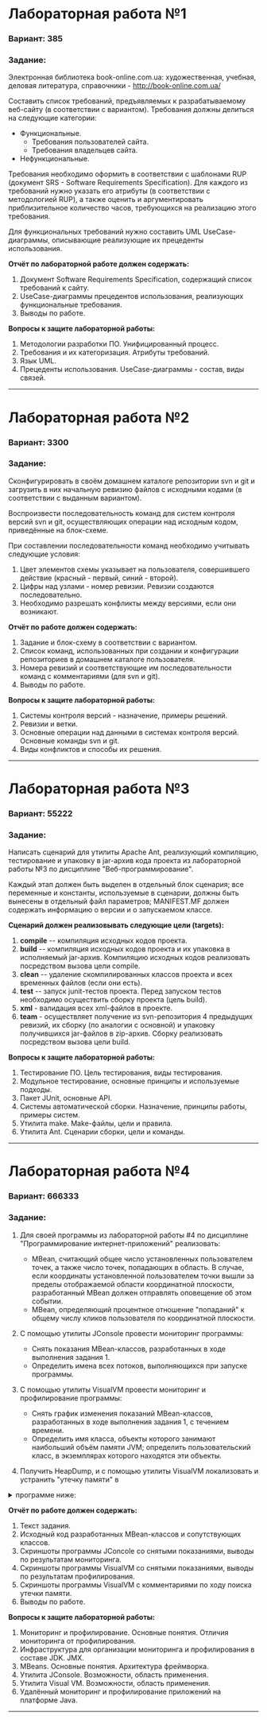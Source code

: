 # Лабораторная работа №1

### Вариант: 385

### Задание:

Электронная библиотека book-online.com.ua: художественная, учебная, деловая литература, справочники - http://book-online.com.ua/

Составить список требований, предъявляемых к разрабатываемому веб-сайту (в соответствии с вариантом). Требования должны делиться на следующие категории:
- Функциональные.
	- Требования пользователей сайта.
	- Требования владельцев сайта.
- Нефункциональные.

Требования необходимо оформить в соответствии с шаблонами RUP (документ SRS - Software Requirements Specification). Для каждого из требований нужно указать его атрибуты (в соответствии с методологией RUP), а также оценить и аргументировать приблизительное количество часов, требующихся на реализацию этого требования.

Для функциональных требований нужно составить UML UseCase-диаграммы, описывающие реализующие их прецеденты использования.

**Отчёт по лабораторной работе должен содержать:**

1. Документ Software Requirements Specification, содержащий список требований к сайту.
2. UseCase-диаграммы прецедентов использования, реализующих функциональные требования.
3. Выводы по работе.

**Вопросы к защите лабораторной работы:**

1. Методологии разработки ПО. Унифицированный процесс.
2. Требования и их категоризация. Атрибуты требований.
3. Язык UML.
4. Прецеденты использования. UseCase-диаграммы - состав, виды связей.
------------


# Лабораторная работа №2

### Вариант: 3300

### Задание:

Сконфигурировать в своём домашнем каталоге репозитории svn и git и загрузить в них начальную ревизию файлов с исходными кодами (в соответствии с выданным вариантом).

Воспроизвести последовательность команд для систем контроля версий svn и git, осуществляющих операции над исходным кодом, приведённые на блок-схеме.

При составлении последовательности команд необходимо учитывать следующие условия:

1. Цвет элементов схемы указывает на пользователя, совершившего действие (красный - первый, синий - второй).
2. Цифры над узлами - номер ревизии. Ревизии создаются последовательно.
3. Необходимо разрешать конфликты между версиями, если они возникают.

**Отчёт по работе должен содержать:**

1. Задание и блок-схему в соответствии с вариантом.
2. Список команд, использованных при создании и конфигурации репозиториев в домашнем каталоге пользователя.
3. Номера ревизий и соответствующие им последовательности команд с комментариями (для svn и git).
4. Выводы по работе.

**Вопросы к защите лабораторной работы:**

1. Системы контроля версий - назначение, примеры решений.
2. Ревизии и ветки.
3. Основные операции над данными в системах контроля версий. Основные команды svn и git.
4. Виды конфликтов и способы их решения.
------------


# Лабораторная работа №3

### Вариант: 55222

### Задание:

Написать сценарий для утилиты Apache Ant, реализующий компиляцию, тестирование и упаковку в jar-архив кода проекта из лабораторной работы №3 по дисциплине "Веб-программирование".

Каждый этап должен быть выделен в отдельный блок сценария; все переменные и константы, используемые в сценарии, должны быть вынесены в отдельный файл параметров; MANIFEST.MF должен содержать информацию о версии и о запускаемом классе.

**Cценарий должен реализовывать следующие цели (targets):**

1. **compile** -- компиляция исходных кодов проекта.
2. **build** -- компиляция исходных кодов проекта и их упаковка в исполняемый jar-архив. Компиляцию исходных кодов реализовать посредством вызова цели compile.
3. **clean** -- удаление скомпилированных классов проекта и всех временных файлов (если они есть).
4. **test** -- запуск junit-тестов проекта. Перед запуском тестов необходимо осуществить сборку проекта (цель build).
5. **xml** - валидация всех xml-файлов в проекте.
6. **team** - осуществляет получение из svn-репозитория 4 предыдущих ревизий, их сборку (по аналогии с основной) и упаковку получившихся jar-файлов в zip-архив. Сборку реализовать посредством вызова цели build.

**Вопросы к защите лабораторной работы:**

1. Тестирование ПО. Цель тестирования, виды тестирования.
2. Модульное тестирование, основные принципы и используемые подходы.
3. Пакет JUnit, основные API.
4. Системы автоматической сборки. Назначение, принципы работы, примеры систем.
5. Утилита make. Make-файлы, цели и правила.
6. Утилита Ant. Сценарии сборки, цели и команды.

------------

# Лабораторная работа №4

### Вариант: 666333

### Задание:

1. Для своей программы из лабораторной работы #4 по дисциплине "Программирование интернет-приложений" реализовать:

	- MBean, считающий общее число установленных пользователем точек, а также число точек, попадающих в область. В случае, если координаты установленной пользователем точки вышли за пределы отображаемой области координатной плоскости, разработанный MBean должен отправлять оповещение об этом событии.
	- MBean, определяющий процентное отношение "попаданий" к общему числу кликов пользователя по координатной плоскости.
	
2. С помощью утилиты JConsole провести мониторинг программы:

	- Снять показания MBean-классов, разработанных в ходе выполнения задания 1.
	- Определить имена всех потоков, выполняющихся при запуске программы.
	
3. С помощью утилиты VisualVM провести мониторинг и профилирование программы:

	- Снять график изменения показаний MBean-классов, разработанных в ходе выполнения задания 1, с течением времени.
	- Определить имя класса, объекты которого занимают наибольший объём памяти JVM; определить пользовательский класс, в экземплярах которого находятся эти объекты.

4. Получить HeapDump, и с помощью утилиты VisualVM локализовать и устранить "утечку памяти" в 
  <details>
    <summary>
      программе ниже:
    </summary>
  


```java
    // var. 666333
    public class Lab4 {
      public static void main(String[] args) {
        C a = new C();
        C b = new A();
        A c = new A();
        c.s1();
        b.s31();
        c.s25();
        a.s8();
        a.s11();
        b.s45();
        a.s4();
        c.s24();
        a.s28();
        a.s34();
        a.s5(a);
        c.s5(b);
        c.s5(c);
        c.s27();
        c.s26();
        c.s32();
        Thread t = new Thread(new Runnable() {
          public void run() {
            while(true) {
              try {
                 A d = new A();
                 d.s10();
                 Thread.sleep(9);
              } catch(Exception e) {
                // Do nothing
              }
            }
          }
        });
        t.start();
      }
    }
    class C {
      int s46;
      int s43;
      int s35;
      int s3;
      int s20;
      long s2;
      long s18;
      long s9;
      java.io.ObjectOutputStream printOutput;
      java.io.ObjectOutputStream sampleWriter;
      java.io.ObjectOutputStream sampleWrtr;
      java.io.ObjectOutputStream sampleStrm;
      int[] s48 = {-3, 1, -2, 3, -2};
      int[] s49 = {1, -3, 0, -3, -3};
      int[] s30 = {2, 1, -3, -2};
      static java.util.Map<java.net.URL,byte[]> cache = new java.util.HashMap<>();
      static int s44;
      static int s39;
      static int s12;
      static int s47;
      static int s50;
      java.util.List<String> s22 = new java.util.ArrayList<>();
      java.util.List<String> s7 = new java.util.ArrayList<>();
      java.util.List<String> s15 = new java.util.ArrayList<>();
      public C() {
        s46 = 0;
        s43 = 1;
        s35 = 8;
        s3 = 6;
        s20 = 3;
        s2 = 2L;
        s18 = 8L;
        s9 = 4L;
        try {
            printOutput = new java.io.ObjectOutputStream(new java.io.FileOutputStream("printOutput.txt"));
            sampleWriter = new java.io.ObjectOutputStream(new java.io.FileOutputStream("sampleWriter.txt"));
            sampleWrtr = new java.io.ObjectOutputStream(new java.io.FileOutputStream("sampleWrtr.txt"));
            sampleStrm = new java.io.ObjectOutputStream(new java.io.FileOutputStream("sampleStrm.txt"));
        } catch (java.lang.Exception e) {
          // Do nothing
        }
      }
      public void init() {
        try {
          if (printOutput == null) printOutput = new java.io.ObjectOutputStream(new java.io.FileOutputStream("printOutput.txt"));
          System.out.println("Thread : " + Thread.currentThread() + ", printOutput = " + printOutput);
        } catch(Exception e) {
          // Ignore it
        }
        try {
          if (sampleWriter == null) sampleWriter = new java.io.ObjectOutputStream(new java.io.FileOutputStream("sampleWriter.txt"));
          System.out.println("Thread : " + Thread.currentThread() + ", sampleWriter = " + sampleWriter);
        } catch(Exception e) {
          // Ignore it
        }
        try {
          if (sampleWrtr == null) sampleWrtr = new java.io.ObjectOutputStream(new java.io.FileOutputStream("sampleWrtr.txt"));
          System.out.println("Thread : " + Thread.currentThread() + ", sampleWrtr = " + sampleWrtr);
        } catch(Exception e) {
          // Ignore it
        }
        try {
          if (sampleStrm == null) sampleStrm = new java.io.ObjectOutputStream(new java.io.FileOutputStream("sampleStrm.txt"));
          System.out.println("Thread : " + Thread.currentThread() + ", sampleStrm = " + sampleStrm);
        } catch(Exception e) {
          // Ignore it
        }
      }
      public byte[] getValueFromCache(String s) {
        try {
          java.net.URL url = new java.net.URL(s);
          if(!cache.containsKey(url)) {
            cache.put(url, new byte[1048576]);
          }
          return cache.get(url);
        } catch (Exception e) {
          System.out.println("Error: invalid URL!");
          return null;
        }
      }
      public void s1() {
        Thread t = new Thread(new Runnable() {
          public void run() {
            init();
            int i = 0;
            while(true) {
              i++;
              try {
                synchronized(sampleWriter) {
                  sampleWriter.writeObject("метод s1 в классе C (#" + String.valueOf(i) + ")");
                  Thread.sleep(5);
                  sampleWriter.reset();
                }
              } catch(Exception e) {
                // Do nothing
              }
            }
          }
        });
        t.start();
      }
      public void s31() {
        Thread t = new Thread(new Runnable() {
          public void run() {
            init();
            int i = 0;
            while(true) {
              i++;
              try {
                synchronized(sampleWrtr) {
                  sampleWrtr.writeObject("метод s31 в классе C (#" + String.valueOf(i) + ")");
                  Thread.sleep(6);
                  sampleWrtr.flush();
                  sampleWrtr.reset();
                }
              } catch(Exception e) {
                // Do nothing
              }
            }
          }
        });
        t.start();
      }
      public void s25() {
        Thread t = new Thread(new Runnable() {
          public void run() {
            init();
            int i = 0;
            while(true) {
              i++;
              try {
                synchronized(sampleStrm) {
                  sampleStrm.writeObject("метод s25 в классе C (#" + String.valueOf(i) + ")");
                  Thread.sleep(5);
                  sampleStrm.reset();
                }
              } catch(Exception e) {
                // Do nothing
              }
            }
          }
        });
        t.start();
      }
      public void s8() {
        Thread t = new Thread(new Runnable() {
          public void run() {
            init();
            int i = 0;
            while(true) {
              i++;
              try {
                synchronized(sampleWriter) {
                  sampleWriter.writeObject("метод s8 в классе C (#" + String.valueOf(i) + ")");
                  Thread.sleep(5);
                  sampleWriter.reset();
                }
              } catch(Exception e) {
                // Do nothing
              }
            }
          }
        });
        t.start();
      }
      public void s11() {
        Thread t = new Thread(new Runnable() {
          public void run() {
            init();
            int i = 0;
            while(true) {
              i++;
              try {
                synchronized(sampleWrtr) {
                  sampleWrtr.writeObject("метод s11 в классе C (#" + String.valueOf(i) + ")");
                  Thread.sleep(5);
                  sampleWrtr.flush();
                  sampleWrtr.reset();
                }
              } catch(Exception e) {
                // Do nothing
              }
            }
          }
        });
        t.start();
      }
      public void s45() {
        Thread t = new Thread(new Runnable() {
          public void run() {
            init();
            int i = 0;
            while(true) {
              i++;
              try {
                synchronized(printOutput) {
                  printOutput.writeObject("метод s45 в классе C (#" + String.valueOf(i) + ")");
                  Thread.sleep(5);
                  printOutput.flush();
                  printOutput.reset();
                }
              } catch(Exception e) {
                // Do nothing
              }
            }
          }
        });
        t.start();
      }
      public static void s4() {
        System.out.println("метод s4 в классе C");
        System.out.println(s44);
      }
      public static void s24() {
        System.out.println("метод s24 в классе C");
        System.out.println((s44 + 1));
      }
      public static void s28() {
        System.out.println("метод s28 в классе C");
        System.out.println(s39);
      }
      public static void s34() {
        System.out.println("метод s34 в классе C");
        System.out.println((s39 - 3));
      }
      public void s5(C r) {
        r.s1();
      }
      public void s5(A r) {
        r.s31();
      }
    }
    class A extends C {
      public A() {
        s46 = 2;
        s35 = 4;
        s3 = 9;
        s2 = 5L;
        s18 = 3L;
        s9 = 8L;
      }
      public void s31() {
        Thread t = new Thread(new Runnable() {
          public void run() {
            init();
            int i = 0;
            while(true) {
              i++;
              try {
                synchronized(sampleWrtr) {
                  sampleWrtr.writeObject("метод s31 в классе A (#" + String.valueOf(i) + ")");
                  Thread.sleep(11);
                  sampleWrtr.flush();
                  sampleWrtr.reset();
                }
              } catch(Exception e) {
                // Do nothing
              }
            }
          }
        });
        t.start();
      }
      public void s8() {
        Thread t = new Thread(new Runnable() {
          public void run() {
            init();
            int i = 0;
            while(true) {
              i++;
              try {
                synchronized(sampleStrm) {
                  sampleStrm.writeObject("метод s8 в классе A (#" + String.valueOf(i) + ")");
                  Thread.sleep(5);
                  sampleStrm.reset();
                }
              } catch(Exception e) {
                // Do nothing
              }
            }
          }
        });
        t.start();
      }
      public void s45() {
        Thread t = new Thread(new Runnable() {
          public void run() {
            init();
            int i = 0;
            while(true) {
              i++;
              try {
                synchronized(printOutput) {
                  printOutput.writeObject("метод s45 в классе A (#" + String.valueOf(i) + ")");
                  Thread.sleep(8);
                  printOutput.flush();
                  printOutput.reset();
                }
              } catch(Exception e) {
                // Do nothing
              }
            }
          }
        });
        t.start();
      }
      public void s27() {
        Thread t = new Thread(new Runnable() {
          public void run() {
            while(true) {
              try {
                synchronized(cache) {
                  getValueFromCache("https://www.google.com");
                  Thread.sleep(7);
                }
              } catch(Exception e) {
                // Do nothing
              }
            }
          }
        });
        t.start();
      }
      public void s26() {
        Thread t = new Thread(new Runnable() {
          public void run() {
            while(true) {
              try {
                synchronized(cache) {
                  getValueFromCache("https://www.google.com");
                  Thread.sleep(13);
                }
              } catch(Exception e) {
                // Do nothing
              }
            }
          }
        });
        t.start();
      }
      public void s32() {
        Thread t = new Thread(new Runnable() {
          public void run() {
            while(true) {
              try {
                synchronized(cache) {
                  getValueFromCache("https://www.google.com");
                  Thread.sleep(9);
                }
              } catch(Exception e) {
                // Do nothing
              }
            }
          }
        });
        t.start();
      }
      public static void s4() {
        System.out.println("метод s4 в классе A");
        System.out.println(--s44);
      }
      public static void s24() {
        System.out.println("метод s24 в классе A");
        System.out.println(s39);
      }
      public static void s28() {
        System.out.println("метод s28 в классе A");
        System.out.println((s39 + 3));
      }
      public static void s34() {
        System.out.println("метод s34 в классе A");
        System.out.println(s39);
      }
      public void s33() {
        for(int i = 0; i < 6; i++) {
          this.s7.add(String.valueOf(System.nanoTime()));
          // System.out.println(this.s7.size());
        }
      }
      public void s10() {
        for(int i = 0; i < 9; i++) {
          this.s7.add(String.valueOf(System.nanoTime()));
          // System.out.println(this.s7.size());
        }
      }
      public void s17() {
        for(int i = 0; i < 9; i++) {
          this.s22.add(String.valueOf(System.nanoTime()));
          // System.out.println(this.s22.size());
        }
      }
      public void s21() {
        for(int i = 0; i < 7; i++) {
          this.s7.add(String.valueOf(System.nanoTime()));
          // System.out.println(this.s7.size());
        }
      }
      public void s5(C r) {
        r.s25();
      }
      public void s5(A r) {
        r.s8();
      }
    }
```
</details>

**Отчёт по работе должен содержать:**

1. Текст задания.
2. Исходный код разработанных MBean-классов и сопутствующих классов.
3. Скриншоты программы JConcole со снятыми показаниями, выводы по результатам мониторинга.
4. Скриншоты программы VisualVM со снятыми показаниями, выводы по результатам профилирования.
5. Скриншоты программы VisualVM с комментариями по ходу поиска утечки памяти.
6. Выводы по работе.

**Вопросы к защите лабораторной работы:**

1. Мониторинг и профилирование. Основные понятия. Отличия мониторинга от профилирования.
2. Инфраструктура для организации мониторинга и профилирования в составе JDK. JMX.
3. MBeans. Основные понятия. Архитектура фреймворка.
4. Утилита JConsole. Возможности, область применения.
5. Утилита Visual VM. Возможности, область применения.
6. Удалённый мониторинг и профилирование приложений на платформе Java.

------------
